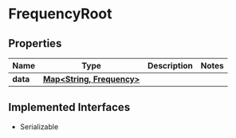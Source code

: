 

# FrequencyRoot


## Properties

Name | Type | Description | Notes
------------ | ------------- | ------------- | -------------
**data** | [**Map&lt;String, Frequency&gt;**](Frequency.md) |  | 


## Implemented Interfaces

* Serializable


